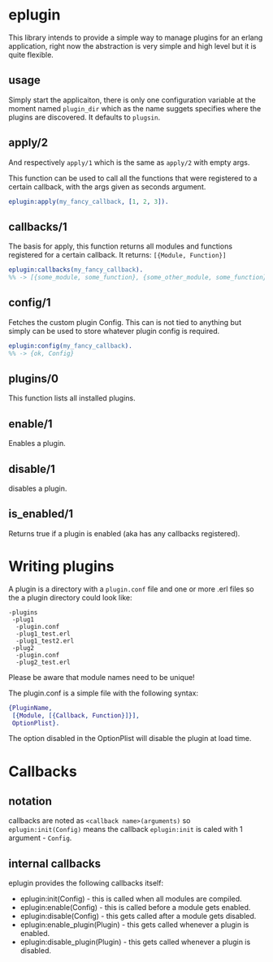 eplugin
========
This library intends to provide a simple way to manage plugins for an erlang application, right now the abstraction is very simple and high level but it is quite flexible.

usage
-----

Simply start the applicaiton, there is only one configuration variable at the moment named `plugin_dir` which as the name suggets specifies where the plugins are discovered. It defaults to `plugsin`.

apply/2
-------
And respectively `apply/1` which is the same as `apply/2` with empty args.

This function can be used to call all the functions that were registered to a certain callback, with the args given as seconds argument.

```erlang
eplugin:apply(my_fancy_callback, [1, 2, 3]).
```

callbacks/1
-----------
The basis for apply, this function returns all modules and functions registered for a certain callback. It returns: `[{Module, Function}]`

```erlang
eplugin:callbacks(my_fancy_callback).
%% -> [{some_module, some_function}, {some_other_module, some_function}]
 ```

config/1
--------
Fetches the custom plugin Config. This can is not tied to anything but simply can be used to store whatever plugin config is required.
```erlang
eplugin:config(my_fancy_callback).
%% -> {ok, Config}
 ```

plugins/0
---------
This function lists all installed plugins.

enable/1
--------
Enables a plugin.

disable/1
---------
disables a plugin.

is_enabled/1
------------
Returns true if a plugin is enabled (aka has any callbacks registered).

Writing plugins
===============
A plugin is a directory with a `plugin.conf` file and one or more .erl files so the a plugin directory could look like:
```
-plugins
 -plug1
  -plugin.conf
  -plug1_test.erl
  -plug1_test2.erl
 -plug2
  -plugin.conf
  -plug2_test.erl
```

Please be aware that module names need to be unique!

The plugin.conf is a simple file with the following syntax:

```erlang
{PluginName,
 [{Module, [{Callback, Function}]}],
 OptionPlist}.
```

The option disabled in the OptionPlist will disable the plugin at load time.

Callbacks
=========

notation
--------
callbacks are noted as `<callback name>(arguments)` so `eplugin:init(Config)` means the callback `eplugin:init` is caled with 1 argument - `Config`.

internal callbacks
------------------
eplugin provides the following callbacks itself:
* eplugin:init(Config) - this is called when all modules are compiled.
* eplugin:enable(Config) - this is called before a module gets enabled.
* eplugin:disable(Config) - this gets called after a module gets disabled.
* eplugin:enable_plugin(Plugin) - this gets called whenever a plugin is enabled.
* eplugin:disable_plugin(Plugin) - this gets called whenever a plugin is disabled.
